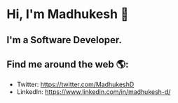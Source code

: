 # Hi, I'm Madhukesh 👋

## I'm a Software Developer. 

## Find me around the web 🌎:
- Twitter: https://twitter.com/MadhukeshD
- LinkedIn: https://www.linkedin.com/in/madhukesh-d/



<!--
**madhukesh048/madhukesh048** is a ✨ _special_ ✨ repository because its `README.md` (this file) appears on your GitHub profile.

Here are some ideas to get you started:

- 🔭 I’m currently working on ...
- 🌱 I’m currently learning ...
- 👯 I’m looking to collaborate on ...
- 🤔 I’m looking for help with ...
- 💬 Ask me about ...
- 📫 How to reach me: ...
- 😄 Pronouns: ...
- ⚡ Fun fact: ...
-->
